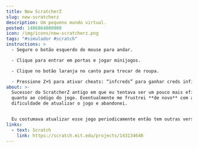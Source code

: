 ```yaml
---
title: New ScratcherZ
slug: new-scratcherz
description: Um pequeno mundo virtual.
posted: 1486864800000
icon: /img/icons/new-scratcherz.png
tags: "#simulador #scratch"
instructions: >
  - Segure o botão esquerdo do mouse para andar.

  - Clique para entrar em portas e jogar minijogos.

  - Clique no botão laranja no canto para trocar de roupa.

  - Pressione Z+S para ativar cheats: “infcreds” para ganhar creds infinitos, “motherlode” para ganhar 100¢.
about: >-
  Sucessor do ScratcherZ antigo em que eu tentava ser um pouco mais eficaz
  quanto ao código do jogo. Eventualmente me frustrei **de novo** com a
  dificuldade de atualizar o jogo e abandonei.


  Eu costumava atualizar esse jogo periodicamente então tem outras versões no ar. Você pode jogá-las no [estúdio do ScratcherZ](https://scratch.mit.edu/studios/1840308/).
links:
  - text: Scratch
    link: https://scratch.mit.edu/projects/143134648
---
```


<scratch url="https://scratch.mit.edu/projects/143134648"></scratch>

